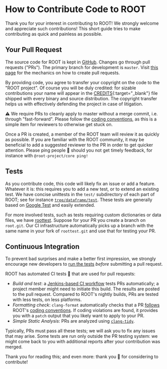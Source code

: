 
How to Contribute Code to ROOT
==============================

Thank you for your interest in contributing to ROOT!  We strongly welcome and appreciate such contributions!
This short guide tries to make contributing as quick and painless as possible.

Your Pull Request
-----------------------

The source code for ROOT is kept in [GitHub](https://github.com/root-project/root).
Changes go through pull requests ("PRs").
The primary branch for development is `master`.
Visit [this page](https://root.cern/for_developers/creating_pr) for the mechanics on how to
create pull requests.

By providing code, you agree to transfer your copyright on the code to the "ROOT project".
Of course you will be duly credited: for sizable contributions your name will appear in the
[CREDITS](https://raw.githubusercontent.com/root-project/root/master/README/CREDITS){:target="_blank"}
file shipped with every binary and source distribution.
The copyright transfer helps us with effectively defending the project in case of litigation.

:warning: We require PRs to cleanly apply to master without a merge commit, i.e. through "fast-forward".
Please follow the [coding conventions](https://root.cern.ch/coding-conventions),
as this is a simple item for reviewers to otherwise get stuck on.

Once a PR is created, a member of the ROOT team will review it as quickly as possible.  If you are familiar with the
ROOT community, it may be beneficial to add a suggested reviewer to the PR in order to get quicker attention.
Please ping people :wave: should you not get timely feedback, for instance with `@root-project/core ping!`

Tests
-----

As you contribute code, this code will likely fix an issue or add a feature.
Whatever it is: this requires you to add a new test, or to extend an existing test.
We have concise unittests in the `test/` subdirectory of each part of ROOT;
see for instance [`tree/dataframe/test`](https://github.com/root-project/root/tree/master/tree/dataframe/test).
These tests are generally based on [Google Test](https://github.com/google/googletest) and easily extended.

For more involved tests, such as tests requiring custom dictionaries or data
files, we have [roottest](https://github.com/root-project/roottest.git).
Suppose for your PR you create a branch on `root.git`.
Our CI infrastructure automatically picks up a branch with the same name in your fork of `roottest.git`
and use that for testing your PR.


Continuous Integration
----------------------

To prevent bad surprises and make a better first impression, we
strongly encourage new developers to [run the tests](https://root.cern/for_developers/run_the_tests/)
_before_ submitting a pull request.

ROOT has automated CI tests :cop: that are used for pull requests:
- *Build and test*: a [Jenkins-based CI workflow](https://github.com/phsft-bot/build-configuration/blob/master/README.md)
    tests PRs automatically; a project member might need to initiate this build.
    The results are posted to the pull request.
    Compared to ROOT's nightly builds, PRs are tested with less tests, on less platforms.
- *Formatting check*: `clang-format` automatically checks that a PR
    [follows](https://github.com/root-project/root/blob/master/.clang-format) ROOT's
    [coding conventions](https://root.cern/contribute/coding_conventions/).
    If coding violations are found, it provides you with a `patch` output that you likely want to apply to your PR.
- *Simple Static Analysis*: PRs are analyzed using [`clang-tidy`](https://clang.llvm.org/extra/clang-tidy/).

Typically, PRs must pass all these tests; we will ask you to fix any issues that may arise.
Some tests are run only outside the PR testing system:
we might come back to you with additional reports after your contribution was merged.

Thank you for reading this; and even more: thank you :bouquet: for considering to contribute!
